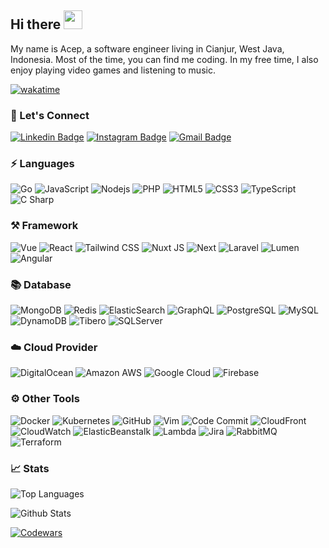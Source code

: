 ## Hi there <img src="https://raw.githubusercontent.com/MartinHeinz/MartinHeinz/master/wave.gif" width="30px">

My name is Acep, a software engineer living in Cianjur, West Java, Indonesia. Most of the time, you can find me coding. In my free time, I also enjoy playing video games and listening to music.

[![wakatime](https://wakatime.com/badge/user/018c32f9-898f-4d83-8df2-eb70f4fe8f37.svg)](https://wakatime.com/@018c32f9-898f-4d83-8df2-eb70f4fe8f37)

### 🔌 Let's Connect
[![Linkedin Badge](https://img.shields.io/badge/acephasanudin-blue?logo=linkedin)](https://www.linkedin.com/in/acep-hasanudin/)
[![Instagram Badge](https://img.shields.io/badge/acep%20hasanudin-red?logo=instagram)](https://www.instagram.com/acep.hasanudin/)
[![Gmail Badge](https://img.shields.io/badge/acephasanudin24@gmail.com-grey?logo=gmail)](mailto:acephasanudin24@gmail.com)

### ⚡ Languages
![Go](https://img.shields.io/static/v1?style=flat-square&color=18181B&labelColor=18181B&label=&message=Go&logo=go)
![JavaScript](https://img.shields.io/static/v1?style=flat-square&color=18181B&labelColor=18181B&label=&message=JavaScript&logo=javascript)
![Nodejs](https://img.shields.io/static/v1?style=flat-square&color=18181B&labelColor=18181B&label=&message=Node.JS&logo=node.js)
![PHP](https://img.shields.io/static/v1?style=flat-square&color=18181B&labelColor=18181B&label=&message=PHP&logo=php)
![HTML5](https://img.shields.io/static/v1?style=flat-square&color=18181B&labelColor=18181B&label=&message=HTML5&logo=html5)
![CSS3](https://img.shields.io/static/v1?style=flat-square&color=18181B&labelColor=18181B&label=&message=CSS3&logo=css3)
![TypeScript](https://img.shields.io/static/v1?style=flat-square&color=18181B&labelColor=18181B&label=&message=TypeScript&logo=typescript)
![C Sharp](https://img.shields.io/static/v1?style=flat-square&color=18181B&labelColor=18181B&label=&message=CSharp&logo=sharp)

### ⚒️ Framework
![Vue](https://img.shields.io/static/v1?style=flat-square&color=18181B&labelColor=18181B&label=&message=Vue&logo=vue.js)
![React](https://img.shields.io/static/v1?style=flat-square&color=18181B&labelColor=18181B&label=&message=React&logo=react)
![Tailwind CSS](https://img.shields.io/static/v1?style=flat-square&color=18181B&labelColor=18181B&label=&message=Tailwind+CSS&logo=tailwindcss)
![Nuxt JS](https://img.shields.io/static/v1?style=flat-square&color=18181B&labelColor=18181B&label=&message=Nuxt+JS&logo=nuxt.js)
![Next](https://img.shields.io/static/v1?style=flat-square&color=18181B&labelColor=18181B&label=&message=Next&logo=next.js)
![Laravel](https://img.shields.io/static/v1?style=flat-square&color=18181B&labelColor=18181B&label=&message=Laravel&logo=laravel)
![Lumen](https://img.shields.io/static/v1?style=flat-square&color=18181B&labelColor=18181B&label=&message=Lumen&logo=lumen)
![Angular](https://img.shields.io/static/v1?style=flat-square&color=18181B&labelColor=18181B&label=&message=Angular&logo=angular)

### 📚 Database
![MongoDB](https://img.shields.io/static/v1?style=flat-square&color=18181B&labelColor=18181B&label=&message=MongoDB&logo=mongodb)
![Redis](https://img.shields.io/static/v1?style=flat-square&color=18181B&labelColor=18181B&label=&message=Redis&logo=redis)
![ElasticSearch](https://img.shields.io/static/v1?style=flat-square&color=18181B&labelColor=18181B&label=&message=ElasticSearch&logo=elasticsearch)
![GraphQL](https://img.shields.io/static/v1?style=flat-square&color=18181B&labelColor=18181B&label=&message=GraphQL&logo=graphql)
![PostgreSQL](https://img.shields.io/static/v1?style=flat-square&color=18181B&labelColor=18181B&label=&message=PostgreSQL&logo=postgresql)
![MySQL](https://img.shields.io/static/v1?style=flat-square&color=18181B&labelColor=18181B&label=&message=MySQL&logo=mysql)
![DynamoDB](https://img.shields.io/static/v1?style=flat-square&color=18181B&labelColor=18181B&label=&message=DynamoDB&logo=amazondynamodb)
![Tibero](https://img.shields.io/static/v1?style=flat-square&color=18181B&labelColor=18181B&label=&message=TiberoDB&logo=amazondynamodb)
![SQLServer](https://img.shields.io/static/v1?style=flat-square&color=18181B&labelColor=18181B&label=&message=SQLServer&logo=amazondynamodb)

### ☁️ Cloud Provider
![DigitalOcean](https://img.shields.io/static/v1?style=flat-square&color=18181B&labelColor=18181B&label=&message=DigitalOcean&logo=digitalocean)
![Amazon AWS](https://img.shields.io/static/v1?style=flat-square&color=18181B&labelColor=18181B&label=&message=Amazon+AWS&logo=amazonwebservices)
![Google Cloud](https://img.shields.io/static/v1?style=flat-square&color=18181B&labelColor=18181B&label=&message=Google+Cloud&logo=googlecloud)
![Firebase](https://img.shields.io/static/v1?style=flat-square&color=18181B&labelColor=18181B&label=&message=Firebase&logo=firebase)

### ⚙️ Other Tools
![Docker](https://img.shields.io/static/v1?style=flat-square&color=18181B&labelColor=18181B&label=&message=Docker&logo=docker)
![Kubernetes](https://img.shields.io/static/v1?style=flat-square&color=18181B&labelColor=18181B&label=&message=Kubernetes&logo=kubernetes)
![GitHub](https://img.shields.io/static/v1?style=flat-square&color=18181B&labelColor=18181B&label=&message=GitHub&logo=github)
![Vim](https://img.shields.io/static/v1?style=flat-square&color=18181B&labelColor=18181B&label=&message=Vim&logo=vim)
![Code Commit](https://img.shields.io/static/v1?style=flat-square&color=18181B&labelColor=18181B&label=&message=Code%20Commit&logo=icon)
![CloudFront](https://img.shields.io/static/v1?style=flat-square&color=18181B&labelColor=18181B&label=&message=CloudFront&logo=icon)
![CloudWatch](https://img.shields.io/static/v1?style=flat-square&color=18181B&labelColor=18181B&label=&message=CloudWatch&logo=icon)
![ElasticBeanstalk](https://img.shields.io/static/v1?style=flat-square&color=18181B&labelColor=18181B&label=&message=ElasticBeanstalk&logo=icon)
![Lambda](https://img.shields.io/static/v1?style=flat-square&color=18181B&labelColor=18181B&label=&message=Lambda&logo=icon)
![Jira](https://img.shields.io/static/v1?style=flat-square&color=18181B&labelColor=18181B&label=&message=Jira&logo=icon)
![RabbitMQ](https://img.shields.io/static/v1?style=flat-square&color=18181B&labelColor=18181B&label=&message=RabbitMQ&logo=rabbitmq)
![Terraform](https://img.shields.io/static/v1?style=flat-square&color=18181B&labelColor=18181B&label=&message=Terraform&logo=terraform)

### 📈 Stats
![Top Languages](https://github-readme-stats.vercel.app/api/top-langs/?username=acephasanudin&hide=html&layout=compact&langs_count=8&theme=dark)

![Github Stats](https://github-readme-stats.vercel.app/api?username=acephasanudin&count_private=true&show_icons=true&include_all_commits=true&theme=dark)

[![Codewars](https://codewars-stats-ignacio-cuadra.vercel.app/?username=acephasanudin&theme=dark)](https://www.codewars.com/users/acephasanudin)
